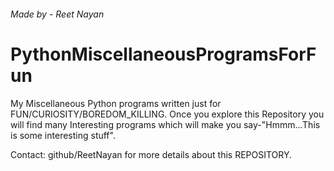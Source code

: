 ###### Made by - Reet Nayan

# PythonMiscellaneousProgramsForFun
My Miscellaneous Python programs written just for FUN/CURIOSITY/BOREDOM_KILLING. Once you explore this Repository you will find many Interesting programs which will make you say-"Hmmm...This is some interesting stuff".

Contact: github/ReetNayan for more details about this REPOSITORY.
